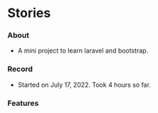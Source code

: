 # Stories

### About

*   A mini project to learn laravel and bootstrap.

### Record

*   Started on July 17, 2022. Took 4 hours so far.

### Features